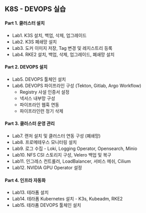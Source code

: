 ## K8S - DEVOPS 실습

#### Part 1. 클러스터 설치
  - Lab1. K3S 설치, 백업, 삭제, 업그레이드
  - Lab2. K3S 폐쇄망 설치
  - Lab3. 도커 이미지 저장, Tag 변경 및 레지스트리 등록
  - Lab4. RKE2 설치, 백업, 삭제, 업그레이드, 폐쇄망 설치

#### Part 2. DEVOPS 설치
  - Lab5. DEVOPS 툴체인 설치
  - Lab6. DEVOPS 파이프라인 구성 (Tekton, Gitlab, Argo Workflow)
    - Registry 사설 인증서 설정
	- 넥서스 내부망 구성
	- 파이프라인 웹훅 연동
	- 파이프라인런 정기 삭제

#### Part 3. 클러스터 운영 관리
  - Lab7. 랜처 설치 및 클러스터 연동 구성 (폐쇄망)
  - Lab8. 프로메테우스 모니터링 설치
  - Lab9. 로그 수집 - Loki, Logging Operator, Opensearch, Minio
  - Lab10. NFS CSI 스토리지 구성, Velero 백업 및 복구
  - Lab11. 인그레스 컨트롤러, LoadBalancer, 서비스 메쉬, Cilium
  - Lab12. NVIDIA GPU Operator 설정


#### Part 4. 인프라 자동화
  - Lab13. 테라폼 설치
  - Lab14. 테라폼 Kubernetes  설치 - K3s, Kubeadm, RKE2
  - Lab15. 테라폼 DEVOPS 툴체인 설치
